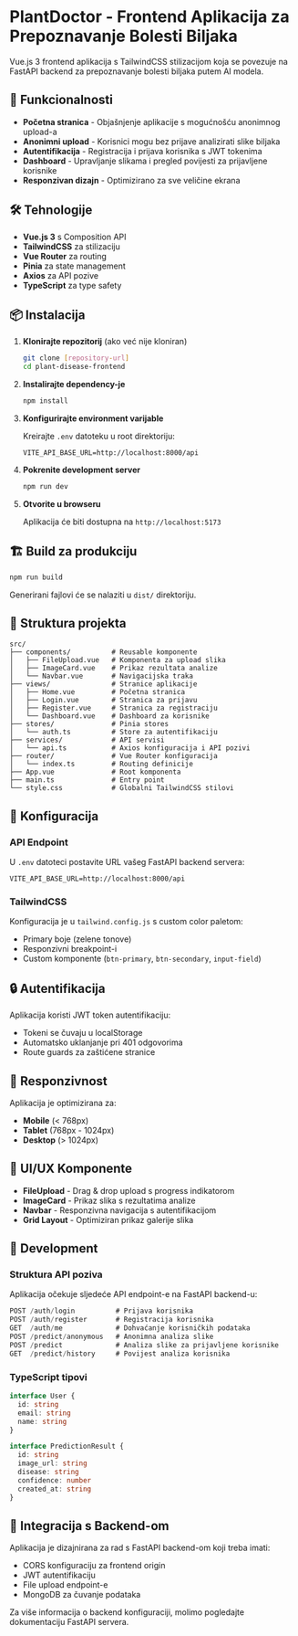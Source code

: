 # PlantDoctor - Frontend Aplikacija za Prepoznavanje Bolesti Biljaka

Vue.js 3 frontend aplikacija s TailwindCSS stilizacijom koja se povezuje na FastAPI backend za prepoznavanje bolesti biljaka putem AI modela.

## 🚀 Funkcionalnosti

- **Početna stranica** - Objašnjenje aplikacije s mogućnošću anonimnog upload-a
- **Anonimni upload** - Korisnici mogu bez prijave analizirati slike biljaka
- **Autentifikacija** - Registracija i prijava korisnika s JWT tokenima
- **Dashboard** - Upravljanje slikama i pregled povijesti za prijavljene korisnike
- **Responzivan dizajn** - Optimizirano za sve veličine ekrana

## 🛠️ Tehnologije

- **Vue.js 3** s Composition API
- **TailwindCSS** za stilizaciju
- **Vue Router** za routing
- **Pinia** za state management
- **Axios** za API pozive
- **TypeScript** za type safety

## 📦 Instalacija

1. **Klonirajte repozitorij** (ako već nije kloniran)
   ```bash
   git clone [repository-url]
   cd plant-disease-frontend
   ```

2. **Instalirajte dependency-je**
   ```bash
   npm install
   ```

3. **Konfigurirajte environment varijable**
   
   Kreirajte `.env` datoteku u root direktoriju:
   ```env
   VITE_API_BASE_URL=http://localhost:8000/api
   ```

4. **Pokrenite development server**
   ```bash
   npm run dev
   ```

5. **Otvorite u browseru**
   
   Aplikacija će biti dostupna na `http://localhost:5173`

## 🏗️ Build za produkciju

```bash
npm run build
```

Generirani fajlovi će se nalaziti u `dist/` direktoriju.

## 📁 Struktura projekta

```
src/
├── components/          # Reusable komponente
│   ├── FileUpload.vue   # Komponenta za upload slika
│   ├── ImageCard.vue    # Prikaz rezultata analize
│   └── Navbar.vue       # Navigacijska traka
├── views/               # Stranice aplikacije
│   ├── Home.vue         # Početna stranica
│   ├── Login.vue        # Stranica za prijavu
│   ├── Register.vue     # Stranica za registraciju
│   └── Dashboard.vue    # Dashboard za korisnike
├── stores/              # Pinia stores
│   └── auth.ts          # Store za autentifikaciju
├── services/            # API servisi
│   └── api.ts           # Axios konfiguracija i API pozivi
├── router/              # Vue Router konfiguracija
│   └── index.ts         # Routing definicije
├── App.vue              # Root komponenta
├── main.ts              # Entry point
└── style.css            # Globalni TailwindCSS stilovi
```

## 🔧 Konfiguracija

### API Endpoint

U `.env` datoteci postavite URL vašeg FastAPI backend servera:

```env
VITE_API_BASE_URL=http://localhost:8000/api
```

### TailwindCSS

Konfiguracija je u `tailwind.config.js` s custom color paletom:
- Primary boje (zelene tonove)
- Responzivni breakpoint-i
- Custom komponente (`btn-primary`, `btn-secondary`, `input-field`)

## 🔒 Autentifikacija

Aplikacija koristi JWT token autentifikaciju:
- Tokeni se čuvaju u localStorage
- Automatsko uklanjanje pri 401 odgovorima
- Route guards za zaštićene stranice

## 📱 Responzivnost

Aplikacija je optimizirana za:
- **Mobile** (< 768px)
- **Tablet** (768px - 1024px)
- **Desktop** (> 1024px)

## 🎨 UI/UX Komponente

- **FileUpload** - Drag & drop upload s progress indikatorom
- **ImageCard** - Prikaz slika s rezultatima analize
- **Navbar** - Responzivna navigacija s autentifikacijom
- **Grid Layout** - Optimiziran prikaz galerije slika

## 🧪 Development

### Struktura API poziva

Aplikacija očekuje sljedeće API endpoint-e na FastAPI backend-u:

```typescript
POST /auth/login          # Prijava korisnika
POST /auth/register       # Registracija korisnika  
GET  /auth/me             # Dohvaćanje korisničkih podataka
POST /predict/anonymous   # Anonimna analiza slike
POST /predict             # Analiza slike za prijavljene korisnike
GET  /predict/history     # Povijest analiza korisnika
```

### TypeScript tipovi

```typescript
interface User {
  id: string
  email: string
  name: string
}

interface PredictionResult {
  id: string
  image_url: string
  disease: string
  confidence: number
  created_at: string
}
```

## 🤝 Integracija s Backend-om

Aplikacija je dizajnirana za rad s FastAPI backend-om koji treba imati:
- CORS konfiguraciju za frontend origin
- JWT autentifikaciju
- File upload endpoint-e
- MongoDB za čuvanje podataka

Za više informacija o backend konfiguraciji, molimo pogledajte dokumentaciju FastAPI servera.